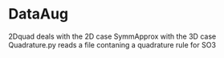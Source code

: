 # DataAug
2Dquad deals with the 2D case
SymmApprox with the 3D case
Quadrature.py reads a file contaning a quadrature rule for SO3
